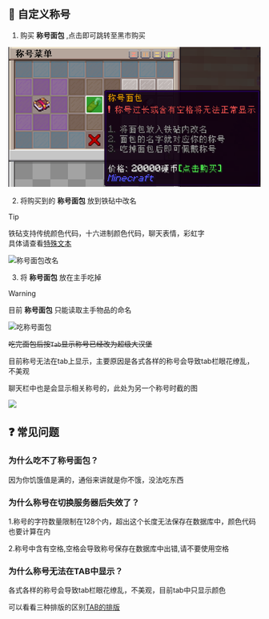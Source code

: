 ## 🍞 自定义称号

1. 购买 **称号面包** ,点击即可跳转至黑市购买

![称号面包](pics/tag/tag%20menu%202024.4.16.png)

2. 将购买到的 **称号面包** 放到铁砧中改名

> [!tip]
> 铁砧支持传统颜色代码，十六进制颜色代码，聊天表情，彩虹字  
> 具体请查看[特殊文本](text.md)

![称号面包改名](pics/tag/rename.png)

3. 将 **称号面包** 放在主手吃掉

> [!warning]
> 目前 **称号面包** 只能读取主手物品的命名

![吃称号面包](pics/tag/eat.png)

~~吃完面包后按`Tab`显示称号已经改为超级大汉堡~~ 

目前称号无法在tab上显示，主要原因是各式各样的称号会导致tab栏眼花缭乱，不美观

<!-- ![吃完称号面包](pics/tag/aftereat.png) -->

聊天栏中也是会显示相关称号的，此处为另一个称号时截的图

![](pics/tag/chat.png)

## ❓ 常见问题

### 为什么吃不了称号面包？

因为你饥饿值是满的，通俗来讲就是你不饿，没法吃东西

### 为什么称号在切换服务器后失效了？

1.称号的字符数量限制在128个内，超出这个长度无法保存在数据库中，颜色代码也要计算在内

2.称号中含有空格,空格会导致称号保存在数据库中出错,请不要使用空格

### 为什么称号无法在TAB中显示？

各式各样的称号会导致tab栏眼花缭乱，不美观，目前tab中只显示颜色

可以看看三种排版的区别[TAB的排版](https://gitee.com/neverlag/drip-drop-server/issues/I7OOB9)